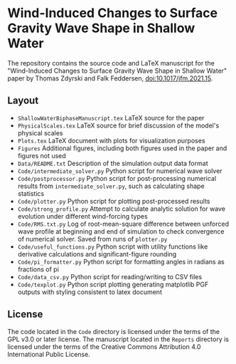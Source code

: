 # Wind-Induced Changes to Surface Gravity Wave Shape in Shallow Water
The repository contains the source code and LaTeX manuscript
for the
"Wind-Induced Changes to Surface Gravity Wave Shape in Shallow Water"
paper by Thomas Zdyrski and Falk Feddersen,
[doi:10.1017/jfm.2021.15](https://doi.org/10.1017/jfm.2021.15).

## Layout
- `ShallowWaterBiphaseManuscript.tex` LaTeX source for the paper
- `PhysicalScales.tex` LaTeX source for brief discussion of the model's
  physical scales
- `Plots.tex` LaTeX document with plots for visualization purposes
- `Figures` Additional figures, including both figures used in the paper
and figures not used
- `Data/README.txt` Description of the simulation output data format
- `Code/intermediate_solver.py` Python script for numerical wave solver
- `Code/postprocessor.py` Python script for post-processing numerical
  results from `intermediate_solver.py`, such as calculating shape
  statistics
- `Code/plotter.py` Python script for plotting post-processed results
- `Code/strong_profile.py` Attempt to calculate analytic solution
  for wave evolution under different wind-forcing types
- `Code/RMS.txt.py` Log of root-mean-square difference
  between unforced wave profile at beginning and end of simulation
  to check convergence of numerical solver.
  Saved from runs of `plotter.py`
- `Code/useful_functions.py` Python script with utility functions
  like derivative calculations and significant-figure rounding
- `Code/pi_formatter.py` Python script for formatting angles in radians
  as fractions of pi
- `Code/data_csv.py` Python script for reading/writing to CSV files
- `Code/texplot.py` Python script plotting generating matplotlib PGF
  outputs with styling consistent to latex document

## License
The code located in the `Code` directory is licensed under the terms of the GPL v3.0 or later license.
The manuscript located in the `Reports` directory is licensed under the terms of the Creative Commons Attribution 4.0 International Public License.
